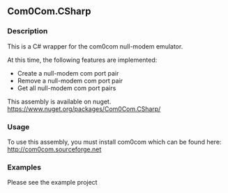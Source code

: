 ## Com0Com.CSharp
### Description
This is a C# wrapper for the com0com null-modem emulator.

At this time, the following features are implemented:
* Create a null-modem com port pair
* Remove a null-modem com port pair
* Get all null-modem com port pairs

This assembly is available on nuget.
https://www.nuget.org/packages/Com0Com.CSharp/

### Usage
To use this assembly, you must install com0com which can be found here:
http://com0com.sourceforge.net

### Examples
Please see the example project
